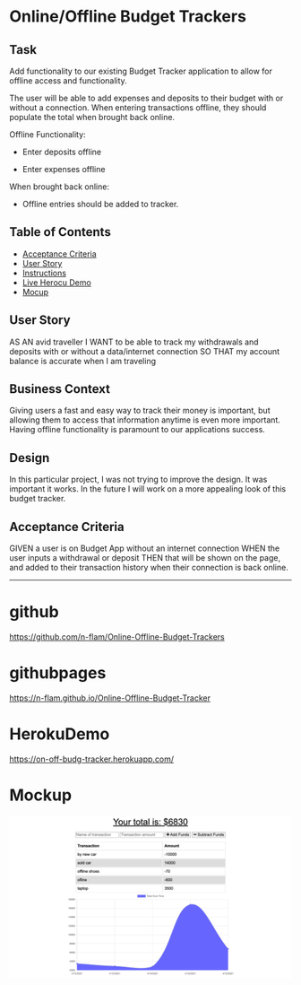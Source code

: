 # Online/Offline Budget Trackers

## Task

Add functionality to our existing Budget Tracker application to allow for offline access and functionality.

The user will be able to add expenses and deposits to their budget with or without a connection. When entering transactions offline, they should populate the total when brought back online.

Offline Functionality:

  * Enter deposits offline

  * Enter expenses offline

When brought back online:

  * Offline entries should be added to tracker.

  ## Table of Contents

* [Acceptance Criteria](#AcceptanceCriteria)
* [User Story](#UserStory)
* [Instructions](#Task)
* [Live Herocu Demo](#HerokuDemo)
* [Mocup](#mockup)

## User Story
AS AN avid traveller
I WANT to be able to track my withdrawals and deposits with or without a data/internet connection
SO THAT my account balance is accurate when I am traveling

## Business Context
Giving users a fast and easy way to track their money is important, but allowing them to access that information anytime is even more important. Having offline functionality is paramount to our applications success.

## Design
In this particular project, I was not trying to improve the design. It was important it works. In the future I will work on a more appealing look of this budget tracker.

## Acceptance Criteria
GIVEN a user is on Budget App without an internet connection
WHEN the user inputs a withdrawal or deposit
THEN that will be shown on the page, and added to their transaction history when their connection is back online.

- - -


# github
https://github.com/n-flam/Online-Offline-Budget-Trackers

# githubpages
https://n-flam.github.io/Online-Offline-Budget-Tracker

# HerokuDemo
https://on-off-budg-tracker.herokuapp.com/

# Mockup
![Alt text](https://github.com/n-flam/Online-Offline-Budget-Trackers/blob/master/mockup/Budget%20Tracker.png)
